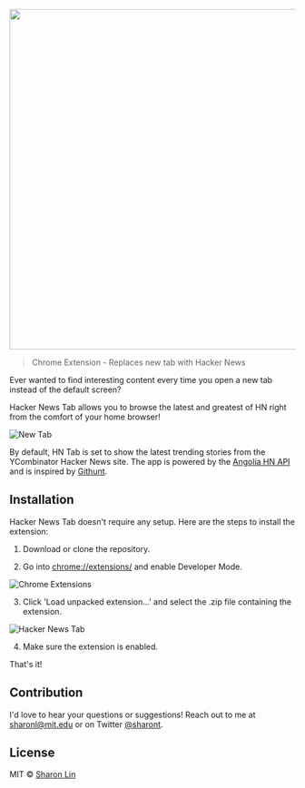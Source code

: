 <p align="center">
<img width="600" src="https://i.imgur.com/fw0h0KN.png" text-align="center">
</p>

> Chrome Extension - Replaces new tab with Hacker News

Ever wanted to find interesting content every time you open a new tab instead of the default screen?

Hacker News Tab allows you to browse the latest and greatest of HN right from the comfort of your home browser!

![New Tab](https://i.imgur.com/FoNxRhO.png)

By default, HN Tab is set to show the latest trending stories from the YCombinator Hacker News site. The app is powered by the [Angolia HN API](https://hn.algolia.com/api) and is inspired by [Githunt](https://github.com/kamranahmedse/githunt).

## Installation

Hacker News Tab doesn't require any setup. Here are the steps to install the extension:

1. Download or clone the repository.

2. Go into [chrome://extensions/](chrome://extensions/) and enable Developer Mode.

![Chrome Extensions](https://i.imgur.com/7DPETaC.png)

3. Click 'Load unpacked extension...' and select the .zip file containing the extension.

![Hacker News Tab](https://i.imgur.com/WHnYU4L.png)

4. Make sure the extension is enabled.

That's it! 

## Contribution
I'd love to hear your questions or suggestions! Reach out to me at sharonl@mit.edu or on Twitter [@sharont](https://twitter.com/sharontlin).

## License
MIT © [Sharon Lin](https://sharonlin.me)
